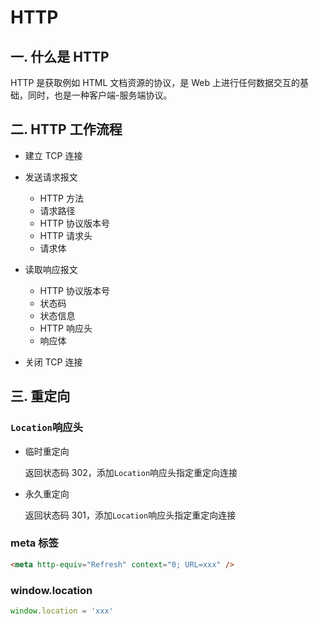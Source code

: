 # HTTP

## 一. 什么是 HTTP

HTTP 是获取例如 HTML 文档资源的协议，是 Web 上进行任何数据交互的基础，同时，也是一种客户端-服务端协议。

## 二. HTTP 工作流程

- 建立 TCP 连接
- 发送请求报文

  - HTTP 方法
  - 请求路径
  - HTTP 协议版本号
  - HTTP 请求头
  - 请求体

- 读取响应报文

  - HTTP 协议版本号
  - 状态码
  - 状态信息
  - HTTP 响应头
  - 响应体

- 关闭 TCP 连接

## 三. 重定向

### `Location`响应头

- 临时重定向

  返回状态码 302，添加`Location`响应头指定重定向连接

- 永久重定向

  返回状态码 301，添加`Location`响应头指定重定向连接

### meta 标签

```html
<meta http-equiv="Refresh" context="0; URL=xxx" />
```

### window.location

```javascript
window.location = 'xxx'
```

